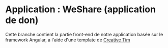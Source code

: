# Application : WeShare (application de don)

Cette branche contient la partie front-end de notre application basée sur le framework Angular, a l'aide d'une template de [Creative Tim](https://demos.creative-tim.com/argon-dashboard-angular/#/dashboard)

